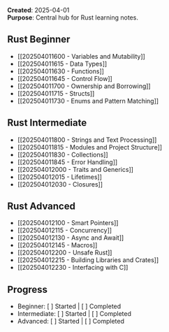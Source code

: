 
**Created**: 2025-04-01  
**Purpose**: Central hub for Rust learning notes.

## Rust Beginner
- [[202504011600 - Variables and Mutability]]
- [[202504011615 - Data Types]]
- [[202504011630 - Functions]]
- [[202504011645 - Control Flow]]
- [[202504011700 - Ownership and Borrowing]]
- [[202504011715 - Structs]]
- [[202504011730 - Enums and Pattern Matching]]

## Rust Intermediate
- [[202504011800 - Strings and Text Processing]]
- [[202504011815 - Modules and Project Structure]]
- [[202504011830 - Collections]]
- [[202504011845 - Error Handling]]
- [[202504012000 - Traits and Generics]]
- [[202504012015 - Lifetimes]]
- [[202504012030 - Closures]]

## Rust Advanced
- [[202504012100 - Smart Pointers]]
- [[202504012115 - Concurrency]]
- [[202504012130 - Async and Await]]
- [[202504012145 - Macros]]
- [[202504012200 - Unsafe Rust]]
- [[202504012215 - Building Libraries and Crates]]
- [[202504012230 - Interfacing with C]]

## Progress
- Beginner: [ ] Started | [ ] Completed
- Intermediate: [ ] Started | [ ] Completed
- Advanced: [ ] Started | [ ] Completed
